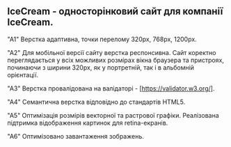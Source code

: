 ## IceCream - односторінковий сайт для компанії IceCream.

"A1" Верстка адаптивна, точки перелому 320px, 768px, 1200px. 

"A2" Для мобільної версії сайту верстка респонсивна. Сайт коректно переглядається у всіх можливих розмірах вікна браузера та пристроях, починаючи з ширини 320px, як у портретній, так і в альбомній орієнтації.

"А3" Верстка провалідована на валідаторі - [https://validator.w3.org/].

"A4" Семантична верстка відповідно до стандартів HTML5.

"А5" Оптимізація розмірів векторної та растрової графіки. Реалізована підтримка відображення картинок для retina-екранів.

"А6" Оптимізовано завантаження зображень.

